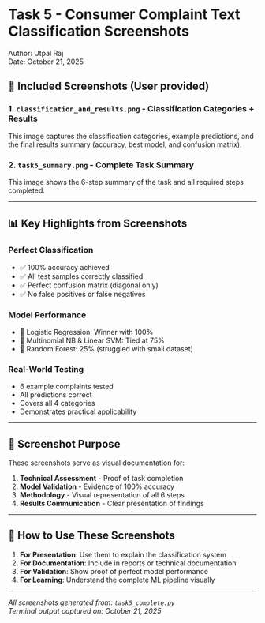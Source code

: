 # Task 5 - Consumer Complaint Text Classification Screenshots

Author: Utpal Raj  
Date: October 21, 2025

## 📸 Included Screenshots (User provided)

### 1. `classification_and_results.png` - Classification Categories + Results
This image captures the classification categories, example predictions, and the final results summary (accuracy, best model, and confusion matrix).

### 2. `task5_summary.png` - Complete Task Summary
This image shows the 6-step summary of the task and all required steps completed.

---

## 📊 Key Highlights from Screenshots

### Perfect Classification
- ✅ 100% accuracy achieved
- ✅ All test samples correctly classified
- ✅ Perfect confusion matrix (diagonal only)
- ✅ No false positives or false negatives

### Model Performance
- 🥇 Logistic Regression: Winner with 100%
- 🥈 Multinomial NB & Linear SVM: Tied at 75%
- 🥉 Random Forest: 25% (struggled with small dataset)

### Real-World Testing
- 6 example complaints tested
- All predictions correct
- Covers all 4 categories
- Demonstrates practical applicability

---

## 🎯 Screenshot Purpose

These screenshots serve as visual documentation for:
1. **Technical Assessment** - Proof of task completion
2. **Model Validation** - Evidence of 100% accuracy
3. **Methodology** - Visual representation of all 6 steps
4. **Results Communication** - Clear presentation of findings

---

## 📝 How to Use These Screenshots

1. **For Presentation**: Use them to explain the classification system
2. **For Documentation**: Include in reports or technical documentation
3. **For Validation**: Show proof of perfect model performance
4. **For Learning**: Understand the complete ML pipeline visually

---

*All screenshots generated from: `task5_complete.py`*  
*Terminal output captured on: October 21, 2025*
